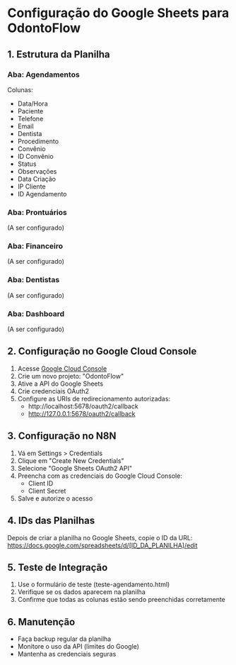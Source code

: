 # Configuração do Google Sheets para OdontoFlow

## 1. Estrutura da Planilha

### Aba: Agendamentos
Colunas:
- Data/Hora
- Paciente
- Telefone
- Email
- Dentista
- Procedimento
- Convênio
- ID Convênio
- Status
- Observações
- Data Criação
- IP Cliente
- ID Agendamento

### Aba: Prontuários
(A ser configurado)

### Aba: Financeiro
(A ser configurado)

### Aba: Dentistas
(A ser configurado)

### Aba: Dashboard
(A ser configurado)

## 2. Configuração no Google Cloud Console

1. Acesse [Google Cloud Console](https://console.cloud.google.com)
2. Crie um novo projeto: "OdontoFlow"
3. Ative a API do Google Sheets
4. Crie credenciais OAuth2
5. Configure as URIs de redirecionamento autorizadas:
   - http://localhost:5678/oauth2/callback
   - http://127.0.0.1:5678/oauth2/callback

## 3. Configuração no N8N

1. Vá em Settings > Credentials
2. Clique em "Create New Credentials"
3. Selecione "Google Sheets OAuth2 API"
4. Preencha com as credenciais do Google Cloud Console:
   - Client ID
   - Client Secret
5. Salve e autorize o acesso

## 4. IDs das Planilhas

Depois de criar a planilha no Google Sheets, copie o ID da URL:
https://docs.google.com/spreadsheets/d/[ID_DA_PLANILHA]/edit

## 5. Teste de Integração

1. Use o formulário de teste (teste-agendamento.html)
2. Verifique se os dados aparecem na planilha
3. Confirme que todas as colunas estão sendo preenchidas corretamente

## 6. Manutenção

- Faça backup regular da planilha
- Monitore o uso da API (limites do Google)
- Mantenha as credenciais seguras
